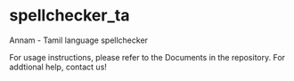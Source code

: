 # spellchecker_ta
Annam - Tamil language spellchecker

For usage instructions, please refer to the Documents in the repository.
For addtional help, contact us! 
